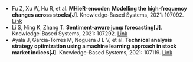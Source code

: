 * Fu Z, Xu W, Hu R, et al. <b>MHieR-encoder: Modelling the high-frequency changes across stocks[J]</b>. Knowledge-Based Systems, 2021: 107092. [Link](https://www.sciencedirect.com/science/article/pii/S0950705121003555)
* Li S, Ning K, Zhang T. <b>Sentiment-aware jump forecasting[J]</b>. Knowledge-Based Systems, 2021: 107292. [Link](https://www.sciencedirect.com/science/article/pii/S0950705121005542)
* Ayala J, García-Torres M, Noguera J L V, et al. <b>Technical analysis strategy optimization using a machine learning approach in stock market indices[J]</b>. Knowledge-Based Systems, 2021: 107119. [Link](https://www.sciencedirect.com/science/article/pii/S0950705121003828)

